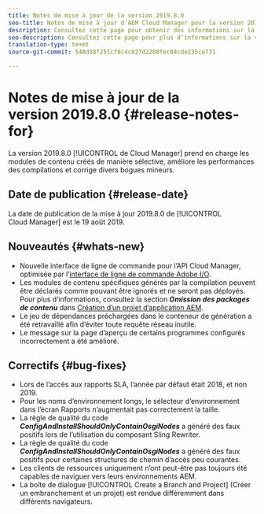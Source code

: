 ```yaml
---
title: Notes de mise à jour de la version 2019.8.0
seo-title: Notes de mise à jour d’AEM Cloud Manager pour la version 2019.8.0
description: Consultez cette page pour obtenir des informations sur la version 2019.8.0 de Cloud Manager.
seo-description: Consultez cette page pour plus d’informations sur la version 2019.8.0 d’AEM Cloud Manager.
translation-type: tm+mt
source-git-commit: 548d18f251cf8c4c827d2208fec04cde235ce731

---
```


# Notes de mise à jour de la version 2019.8.0 {#release-notes-for}

La version 2019.8.0 [!UICONTROL de Cloud Manager] prend en charge les modules de contenu créés de manière sélective, améliore les performances des compilations et corrige divers bogues mineurs.

## Date de publication {#release-date}

La date de publication de la mise à jour 2019.8.0 de [!UICONTROL Cloud Manager] est le 19 août 2019.

## Nouveautés {#whats-new}

* Nouvelle interface de ligne de commande pour l’API Cloud Manager, optimisée par l’[interface de ligne de commande Adobe I/O](https://github.com/adobe/aio-cli-plugin-cloudmanager).
* Les modules de contenu spécifiques générés par la compilation peuvent être déclarés comme pouvant être ignorés et ne seront pas déployés. Pour plus d’informations, consultez la section ***Omission des packages de contenu*** dans [Création d’un projet d’application AEM](create-an-application-project.md).
* Le jeu de dépendances préchargées dans le conteneur de génération a été retravaillé afin d’éviter toute requête réseau inutile.
* Le message sur la page d’aperçu de certains programmes configurés incorrectement a été amélioré.

## Correctifs {#bug-fixes}

* Lors de l’accès aux rapports SLA, l’année par défaut était 2018, et non 2019.
* Pour les noms d’environnement longs, le sélecteur d’environnement dans l’écran Rapports n’augmentait pas correctement la taille.
* La règle de qualité du code ***ConfigAndInstallShouldOnlyContainOsgiNodes*** a généré des faux positifs lors de l’utilisation du composant Sling Rewriter.
* La règle de qualité du code ***ConfigAndInstallShouldOnlyContainOsgiNodes*** a généré des faux positifs pour certaines structures de chemin d’accès peu courantes.
* Les clients de ressources uniquement n’ont peut-être pas toujours été capables de naviguer vers leurs environnements AEM.
* La boîte de dialogue [!UICONTROL Create a Branch and Project] (Créer un embranchement et un projet) est rendue différemment dans différents navigateurs.
